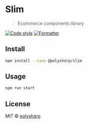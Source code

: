 # Slim

> Ecommerce components library

[![Code style](https://badgen.net/badge/code%20style/airbnb/ff5a5f?icon=airbnb)](https://github.com/airbnb/javascript)
[![Formatter](https://img.shields.io/badge/code_style-prettier-ff69b4.svg)](https://github.com/prettier/prettier)

## Install

```bash
npm install --save @polysharp/slim
```

## Usage

```bash
npm run start
```

## License

MIT © [polysharp](https://github.com/polysharp)
